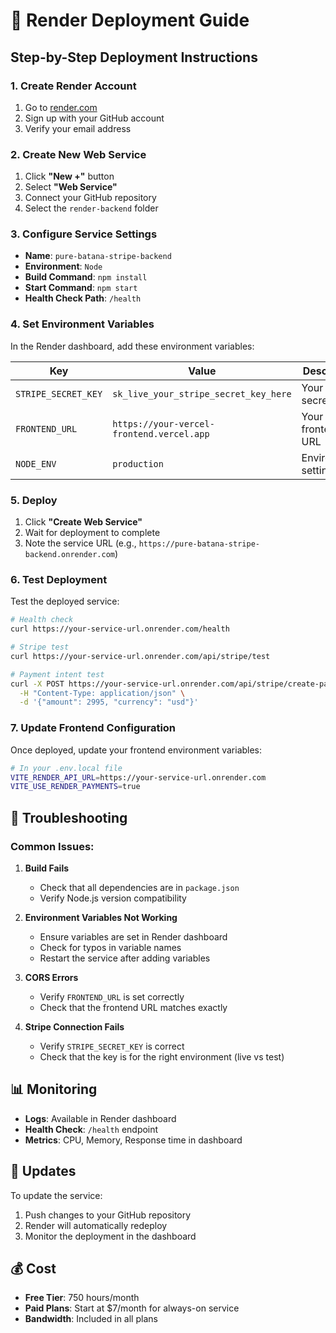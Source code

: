 # 🚀 Render Deployment Guide

## Step-by-Step Deployment Instructions

### 1. Create Render Account
1. Go to [render.com](https://render.com)
2. Sign up with your GitHub account
3. Verify your email address

### 2. Create New Web Service
1. Click **"New +"** button
2. Select **"Web Service"**
3. Connect your GitHub repository
4. Select the `render-backend` folder

### 3. Configure Service Settings
- **Name**: `pure-batana-stripe-backend`
- **Environment**: `Node`
- **Build Command**: `npm install`
- **Start Command**: `npm start`
- **Health Check Path**: `/health`

### 4. Set Environment Variables
In the Render dashboard, add these environment variables:

| Key | Value | Description |
|-----|-------|-------------|
| `STRIPE_SECRET_KEY` | `sk_live_your_stripe_secret_key_here` | Your Stripe secret key |
| `FRONTEND_URL` | `https://your-vercel-frontend.vercel.app` | Your Vercel frontend URL |
| `NODE_ENV` | `production` | Environment setting |

### 5. Deploy
1. Click **"Create Web Service"**
2. Wait for deployment to complete
3. Note the service URL (e.g., `https://pure-batana-stripe-backend.onrender.com`)

### 6. Test Deployment
Test the deployed service:

```bash
# Health check
curl https://your-service-url.onrender.com/health

# Stripe test
curl https://your-service-url.onrender.com/api/stripe/test

# Payment intent test
curl -X POST https://your-service-url.onrender.com/api/stripe/create-payment-intent \
  -H "Content-Type: application/json" \
  -d '{"amount": 2995, "currency": "usd"}'
```

### 7. Update Frontend Configuration
Once deployed, update your frontend environment variables:

```bash
# In your .env.local file
VITE_RENDER_API_URL=https://your-service-url.onrender.com
VITE_USE_RENDER_PAYMENTS=true
```

## 🔧 Troubleshooting

### Common Issues:

1. **Build Fails**
   - Check that all dependencies are in `package.json`
   - Verify Node.js version compatibility

2. **Environment Variables Not Working**
   - Ensure variables are set in Render dashboard
   - Check for typos in variable names
   - Restart the service after adding variables

3. **CORS Errors**
   - Verify `FRONTEND_URL` is set correctly
   - Check that the frontend URL matches exactly

4. **Stripe Connection Fails**
   - Verify `STRIPE_SECRET_KEY` is correct
   - Check that the key is for the right environment (live vs test)

## 📊 Monitoring

- **Logs**: Available in Render dashboard
- **Health Check**: `/health` endpoint
- **Metrics**: CPU, Memory, Response time in dashboard

## 🔄 Updates

To update the service:
1. Push changes to your GitHub repository
2. Render will automatically redeploy
3. Monitor the deployment in the dashboard

## 💰 Cost

- **Free Tier**: 750 hours/month
- **Paid Plans**: Start at $7/month for always-on service
- **Bandwidth**: Included in all plans

